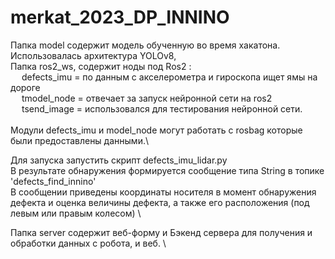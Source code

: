 # merkat_2023_DP_INNINO
Папка model содержит модель обученную во время хакатона. Использовалась архитектура YOLOv8,\
Папка ros2_ws, содержит ноды под Ros2 :\
  &emsp; defects_imu = по данным с акселерометра и гироскопа ищет ямы на дороге\
  &emsp; tmodel_node = отвечает за запуск нейронной сети на ros2\
  &emsp; tsend_image = использовался для тестирования нейронной сети.\
\
Модули defects_imu и model_node могут работать с rosbag которые были предоставлены данными.\

Для запуска запустить скрипт defects_imu_lidar.py \
В результате обнаружения формируется сообщение типа String в топике 'defects_find_innino' \
В сообщении приведены координаты носителя в момент обнаружения дефекта и оценка величины дефекта, а также его расположения (под левым или правым колесом) \


Папка server содержит веб-форму и Бэкенд сервера для получения и обработки данных с робота, и веб.  \
